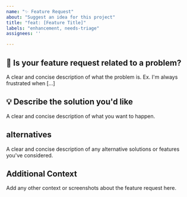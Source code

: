 ```yaml
---
name: "✨ Feature Request"
about: "Suggest an idea for this project"
title: "feat: [Feature Title]"
labels: "enhancement, needs-triage"
assignees: ''

---
```


## 🧐 Is your feature request related to a problem?

A clear and concise description of what the problem is. Ex. I'm always frustrated when [...]

## 💡 Describe the solution you'd like

A clear and concise description of what you want to happen.

##  alternatives

A clear and concise description of any alternative solutions or features you've considered.

## Additional Context

Add any other context or screenshots about the feature request here. 